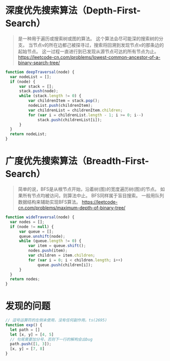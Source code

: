 # 深度优先搜索算法（Depth-First-Search）
> 是一种用于遍历或搜索树或图的算法。 这个算法会尽可能深的搜索树的分支。 当节点v的所在边都己被探寻过，搜索将回溯到发现节点v的那条边的起始节点。 这一过程一直进行到已发现从源节点可达的所有节点为止。
> https://leetcode-cn.com/problems/lowest-common-ancestor-of-a-binary-search-tree/

```javascript
function deepTraversal(node) {  
  var nodeList = [];  
  if (node) {  
      var stack = [];  
      stack.push(node);  
      while (stack.length != 0) {  
          var childrenItem = stack.pop();  
          nodeList.push(childrenItem);  
          var childrenList = childrenItem.children;  
          for (var i = childrenList.length - 1; i >= 0; i--)  
              stack.push(childrenList[i]);  
      }  
  }    
  return nodeList;  
}
```

# 广度优先搜索算法（Breadth-First-Search）
> 简单的说，BFS是从根节点开始，沿着树(图)的宽度遍历树(图)的节点。
  如果所有节点均被访问，则算法中止。
  BFS同样属于盲目搜索。
  一般用队列数据结构来辅助实现BFS算法。
> https://leetcode-cn.com/problems/maximum-depth-of-binary-tree/

```javascript
function wideTraversal(node) {  
  var nodes = [];  
  if (node != null) {  
      var queue = [];  
      queue.unshift(node);  
      while (queue.length != 0) {  
          var item = queue.shift();  
          nodes.push(item);  
          var children = item.children;  
          for (var i = 0; i < children.length; i++)  
              queue.push(children[i]);  
      }  
  }  
  return nodes;  
}
```

# 发现的问题
``` javascript
// 逗号运算符的左侧未使用，没有任何副作用。ts(2695)
function exp() {
  let path = []
  let [x, y] = [4, 5]
  // 句尾需要加分号，否则下一行的解构会出bug
  path.push([1, 3]);
  [x, y] = [7, 8]
}
```
